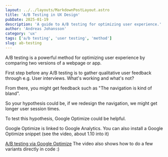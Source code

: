 ```yaml
---
layout: ../../layouts/MarkdownPostLayout.astro
title: 'A/B Testing in UX Design'
pubDate: 2025-01-19
description: 'A guide to A/B testing for optimizing user experience.'
author: 'Andreas Johansson'
category: 'ux'
tags: ['a/b testing', 'user testing', 'method']
slug: ab-testing
---
```


A/B testing is a powerful method for optimizing user experience by comparing two versions of a webpage or app.

First step before any A/B testing is to gather qualitative user feedback through e.g. User interviews. What's working and what's not?

From there, you might get feedback such as "The navigation is kind of bland".

So your hypothesis could be, if we redesign the navigation, we might get longer user session times.

To test this hypothesis, Google Optimize could be helpful.

Google Optimize is linked to Google Analytics.
You can also install a Google Optimize snippet (see the video, about 1.10 into it)

[A/B testing via Google Optimize](https://www.youtube.com/watch?v=bnLTEzWkqqo)
The video also shows how to do a few variants directly in code :)